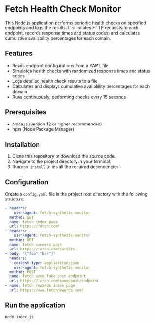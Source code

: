# Fetch Health Check Monitor

This Node.js application performs periodic health checks on specified endpoints and logs the results. It simulates HTTP requests to each endpoint, records response times and status codes, and calculates cumulative availability percentages for each domain.

## Features

- Reads endpoint configurations from a YAML file
- Simulates health checks with randomized response times and status codes
- Logs detailed health check results to a file
- Calculates and displays cumulative availability percentages for each domain
- Runs continuously, performing checks every 15 seconds

## Prerequisites

- Node.js (version 12 or higher recommended)
- npm (Node Package Manager)

## Installation

1. Clone this repository or download the source code.
2. Navigate to the project directory in your terminal.
3. Run `npm install` to install the required dependencies.

## Configuration

Create a `config.yaml` file in the project root directory with the following structure:

```yaml
- headers:
    user-agent: fetch-synthetic-monitor
  method: GET
  name: fetch index page
  url: https://fetch.com/
- headers:
    user-agent: fetch-synthetic-monitor
  method: GET
  name: fetch careers page
  url: https://fetch.com/careers
- body: '{"foo":"bar"}'
  headers:
    content-type: application/json
    user-agent: fetch-synthetic-monitor
  method: POST
  name: fetch some fake post endpoint
  url: https://fetch.com/some/post/endpoint
- name: fetch rewards index page
  url: https://www.fetchrewards.com/
```

## Run the application

```sh
node index.js
```

